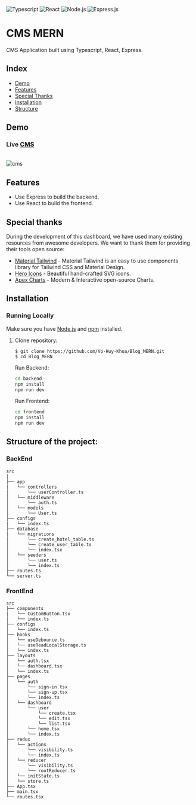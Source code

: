 ![Typescript](https://img.shields.io/badge/-TypeScript-007acc?logo=typescript&logoColor=white&style=for-the-badge)
![React](https://img.shields.io/badge/react-%2320232a.svg?style=for-the-badge&logo=react&logoColor=%2361DAFB)
![Node.js](https://img.shields.io/badge/node.js-339933.svg?style=for-the-badge&logo=Node%2Ejs&logoColor=white)
![Express.js](https://img.shields.io/badge/express.js-%23404d59.svg?style=for-the-badge&logo=express&logoColor=%2361DAFB)

<h1>CMS MERN</h1>
CMS Application built using Typescript, React, Express.

## Index

- [Demo](#demo)
- [Features](#features)
- [Special Thanks](#special)
- [Installation](#installation)
- [Structure](#structure)

## Demo

<h3 name="demo">Live <a href="https://cms-vo-huy-khoa.vercel.app/">CMS</a></h3>
<!-- https://ezgif.com/ -->
<br>
<img src="https://s3.amazonaws.com/creativetim_bucket/products/488/original/material-tailwind-react-dashboard.jpg" alt="cms" />
<br>

## Features<a name="features"></a>

- Use Express to build the backend.
- Use React to build the frontend.

## Special thanks<a name="special"></a>

During the development of this dashboard, we have used many existing resources from awesome developers. We want to thank them for providing their tools open source:

- [Material Tailwind](https://material-tailwind.com/) - Material Tailwind is an easy to use components library for Tailwind CSS and Material Design.
- [Hero Icons](https://heroicons.com/) - Beautiful hand-crafted SVG icons.
- [Apex Charts](https://apexcharts.com/) - Modern & Interactive open-source Charts.

## Installation<a name="installation"></a>

### Running Locally

Make sure you have [Node.js](https://nodejs.org/) and [npm](https://www.npmjs.com/) installed.

1. Clone repository:

   ```
   $ git clone https://github.com/Vo-Huy-Khoa/Blog_MERN.git
   $ cd Blog_MERN
   ```

   Run Backend:

   ```bash
   cd backend
   npm install
   npm run dev
   ```

   Run Frontend:

   ```bash
   cd frontend
   npm install
   npm run dev
   ```

## Structure of the project: <a name='structure'></a>

### BackEnd

```text
src
|
├── app
|   └── controllers
│       └── userController.ts
│   └── middleware
│       └── auth.ts
│   └── models
│       └── User.ts
├── configs
|   └── index.ts
├── database
|   └── migrations
│       └── create_hotel_table.ts
│       └── create_user_table.ts
│       └── index.tsx
│   └── seeders
│       └── user.ts
│       └── index.ts
├── routes.ts
└── server.ts
```

### FrontEnd

```text
src
├── components
|   └── CustomButton.tsx
│   └── index.ts
├── configs
│   └── index.ts
├── hooks
│   └── useDebounce.ts
│   └── useReadLocalStorage.ts
│   └── index.ts
├── layouts
│   └── auth.tsx
│   └── dashboard.tsx
│   └── index.ts
├── pages
│   └── auth
│       └── sign-in.tsx
│       └── sign-up.tsx
│       └── index.ts
│   └── dashboard
│       └── user
│           └── create.tsx
│           └── edit.tsx
│           └── list.tsx
│       └── home.tsx
│       └── index.ts
├── redux
│   └── actions
│       └── visibility.ts
│       └── index.ts
│   └── reducer
│       └── visibility.ts
│       └── rootReducer.ts
│   └── initState.ts
│   └── store.ts
├── App.tsx
├── main.tsx
└── routes.tsx

```

<!-- Folder structure is based on productivity and some personal preferences:

src
├── App.css                 * Main app styles.
├── App.tsx                 * Main app component.
├── api                     * Abstractions for making API requests
├── assets                  * Assets that are imported into your components(images, custom svg, etc).
│   └── ...
├── components              * Components of the projects that are not the main views.
│   └── ui                  * Generic and reusable across the whole app. Presentational components eg. Buttons, Inputs, Checkboxes.
│   └── layout              * Unique and one time use components that will help with app structure.
│   └── <domain component>  * Belong to a specific domain. Reusable in different pages.
│   └── ...
├── plugins                 * Init and config plugins(moment, material-ui, adal, etc).
│   └── ...
├── index.tsx               * Entry point of the application.
├── services                * All the common services. e.g. Authentication, hubs, etc.
├── store                   * The Redux action types in action-type.ts, reducers, selectors and main store in the sub-folders.
│   ├── index.ts
│   └── middlewares         * Store middlewares.
│   └── sagas               * Saga files in case of redux-saga.
│   └── modules             * Store modules/ducks structure.
│       └── smallModule.ts  * Small modules can contain actions, action types, reducers and selectors in the same file.
│       └── bigModule       * Big modules should be composed by separated files for actions, action types, reducer and selectors.
│           └── index.ts
│           └── actions.ts
│           └── ...
├── styles/theme            * All common styles (css) or theme (sass, styled-components).
├── utils                   * Functions (for tests, for regex value testing, constants or filters.)
│   └── ...
├── pages                   * Routed components that represents pages(Presentational Components Only).
│   └── ...
└── .vscode                 * VS Code workspace settings to work with ESLint rules and formatting
                              (you can also lint or fix on save 😉). -->
